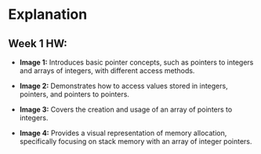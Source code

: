 # Explanation

## Week 1 HW:

- **Image 1:** Introduces basic pointer concepts, such as pointers to integers and arrays of integers, with different access methods.

- **Image 2:** Demonstrates how to access values stored in integers, pointers, and pointers to pointers.

- **Image 3:** Covers the creation and usage of an array of pointers to integers.

- **Image 4:** Provides a visual representation of memory allocation, specifically focusing on stack memory with an array of integer pointers.
